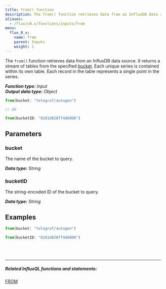 ```yaml
---
title: from() function
description: The from() function retrieves data from an InfluxDB data source.
aliases:
  - /flux/v0.x/functions/inputs/from
menu:
  flux_0_x:
    name: from
    parent: Inputs
    weight: 1
---
```


The `from()` function retrieves data from an InfluxDB data source.
It returns a stream of tables from the specified [bucket](#parameters).
Each unique series is contained within its own table.
Each record in the table represents a single point in the series.

_**Function type:** Input_  
_**Output data type:** Object_

```js
from(bucket: "telegraf/autogen")

// OR

from(bucketID: "0261d8287f4d6000")
```

## Parameters

### bucket
The name of the bucket to query.

_**Data type:** String_

### bucketID
The string-encoded ID of the bucket to query.

_**Data type:** String_

## Examples
```js
from(bucket: "telegraf/autogen")
```
```js
from(bucketID: "0261d8287f4d6000")
```

<hr style="margin-top:4rem"/>

##### Related InfluxQL functions and statements:
[FROM](/influxdb/latest/query_language/data_exploration/#from-clause)
